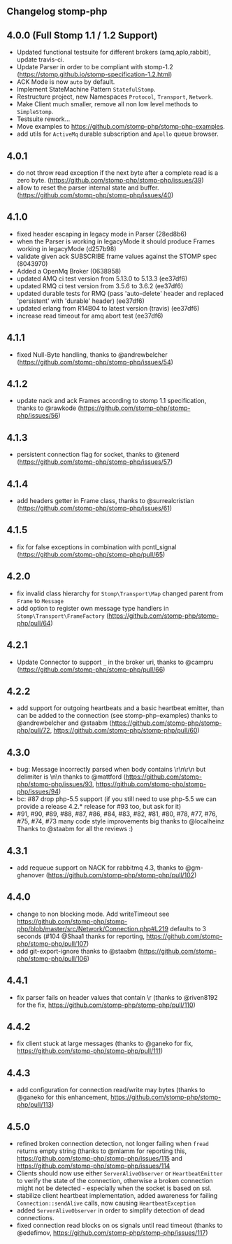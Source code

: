 Changelog stomp-php
-------------------

4.0.0 (Full Stomp 1.1 / 1.2 Support)
------------------------------------

- Updated functional testsuite for different brokers (amq,aplo,rabbit), update travis-ci.
- Update Parser in order to be compliant with stomp-1.2 (https://stomp.github.io/stomp-specification-1.2.html)
- ACK Mode is now `auto` by default. 
- Implement StateMachine Pattern `StatefulStomp`.
- Restructure project, new Namespaces `Protocol`, `Transport`, `Network`.
- Make Client much smaller, remove all non low level methods to `SimpleStomp`.
- Testsuite rework...
- Move examples to https://github.com/stomp-php/stomp-php-examples.
- add utils for `ActiveMq` durable subscription and `Apollo` queue browser.

4.0.1
-----
- do not throw read exception if the next byte after a complete read is a zero byte. (https://github.com/stomp-php/stomp-php/issues/39)
- allow to reset the parser internal state and buffer. (https://github.com/stomp-php/stomp-php/issues/40)

4.1.0
-----
- fixed header escaping in legacy mode in Parser (28ed8b6)
- when the Parser is working in legacyMode it should produce Frames working in legacyMode (d257b98)
- validate given ack SUBSCRIBE frame values against the STOMP spec (8043970)
- Added a OpenMq Broker (0638958)
- updated AMQ ci test version from 5.13.0 to 5.13.3 (ee37df6)
- updated RMQ ci test version from 3.5.6 to 3.6.2 (ee37df6)
- updated durable tests for RMQ (pass 'auto-delete' header and replaced 'persistent' with 'durable' header) (ee37df6)
- updated erlang from R14B04 to latest version (travis) (ee37df6)
- increase read timeout for amq abort test (ee37df6)

4.1.1
-----
- fixed Null-Byte handling, thanks to @andrewbelcher (https://github.com/stomp-php/stomp-php/issues/54)

 
4.1.2
-----
- update nack and ack Frames according to stomp 1.1 specification, thanks to @rawkode (https://github.com/stomp-php/stomp-php/issues/56)

4.1.3
-----
- persistent connection flag for socket, thanks to @tenerd (https://github.com/stomp-php/stomp-php/issues/57)

4.1.4
-----
- add headers getter in Frame class, thanks to @surrealcristian (https://github.com/stomp-php/stomp-php/issues/61)

4.1.5
-----
- fix for false exceptions in combination with pcntl_signal (https://github.com/stomp-php/stomp-php/pull/65)

4.2.0
-----
- fix invalid class hierarchy for `Stomp\Transport\Map` changed parent from `Frame` to `Message`
- add option to register own message type handlers in `Stomp\Transport\FrameFactory` (https://github.com/stomp-php/stomp-php/pull/64)

4.2.1
-----
- Update Connector to support `_`  in the broker uri, thanks to @campru (https://github.com/stomp-php/stomp-php/pull/66)

4.2.2
-----
- add support for outgoing heartbeats and a basic heartbeat emitter, than can be added to the connection (see stomp-php-examples) thanks to @andrewbelcher and @staabm (https://github.com/stomp-php/stomp-php/pull/72, https://github.com/stomp-php/stomp-php/pull/60)

4.3.0
------
- bug: Message incorrectly parsed when body contains \r\n\r\n but delimiter is \n\n thanks to @mattford (https://github.com/stomp-php/stomp-php/issues/93, https://github.com/stomp-php/stomp-php/issues/94)
- bc: #87 drop php-5.5 support (if you still need to use php-5.5 we can provide a release 4.2.* release for #93 too, but ask for it)
- #91, #90, #89, #88, #87, #86, #84, #83, #82, #81, #80, #78, #77, #76, #75, #74, #73 many code style improvements big thanks to @localheinz
Thanks to @staabm for all the reviews :)

4.3.1
------
- add requeue support on NACK for rabbitmq 4.3, thanks to @gm-ghanover (https://github.com/stomp-php/stomp-php/pull/102)
    
4.4.0
------
- change to non blocking mode. Add writeTimeout see https://github.com/stomp-php/stomp-php/blob/master/src/Network/Connection.php#L219 defaults to 3 seconds (#104 @Shaa1 thanks for reporting, https://github.com/stomp-php/stomp-php/pull/107)
- add git-export-ignore thanks to @staabm (https://github.com/stomp-php/stomp-php/pull/106)

4.4.1
------
- fix parser fails on header values that contain \r (thanks to @riven8192 for the fix, https://github.com/stomp-php/stomp-php/pull/110)

4.4.2
------
- fix client stuck at large messages (thanks to @ganeko for fix, https://github.com/stomp-php/stomp-php/pull/111)

4.4.3
------
- add configuration for connection read/write may bytes (thanks to @ganeko for this enhancement, https://github.com/stomp-php/stomp-php/pull/113)

4.5.0
------
- refined broken connection detection, not longer failing when `fread` returns empty string (thanks to @mlamm for reporting this, https://github.com/stomp-php/stomp-php/issues/115 and https://github.com/stomp-php/stomp-php/issues/114
- Clients should now use either `ServerAliveObserver` or `HeartbeatEmitter` to verify the state of the connection, otherwise a broken connection might not be detected - especially when the socket is based on ssl.
- stabilize client heartbeat implementation, added awareness for failing `Connection::sendAlive` calls, now causing `HeartbeatException`
- added `ServerAliveObserver` in order to simplify detection of dead connections.
- fixed connection read blocks on os signals until read timeout (thanks to @edefimov, https://github.com/stomp-php/stomp-php/issues/117)